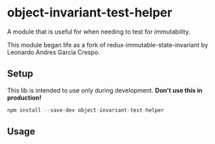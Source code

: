 # object-invariant-test-helper

A module that is useful for when needing to test for immutability.

This module began life as a fork of redux-immutable-state-invariant by Leonardo Andres Garcia Crespo.

## Setup

This lib is intended to use only during development. **Don't use this in production!**

```js
npm install --save-dev object-invariant-test-helper
```

## Usage


```js

```
